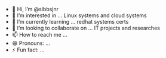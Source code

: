 - 👋 Hi, I’m @sibbsjnr
- 👀 I’m interested in ... Linux systems and cloud systems 
- 🌱 I’m currently learning ... redhat systems certs 
- 💞️ I’m looking to collaborate on ... IT projects and researches 
- 📫 How to reach me ...
- 😄 Pronouns: ...
- ⚡ Fun fact: ...

<!---
sibbsjnr/sibbsjnr is a ✨ special ✨ repository because its `README.md` (this file) appears on your GitHub profile.
You can click the Preview link to take a look at your changes.
--->
